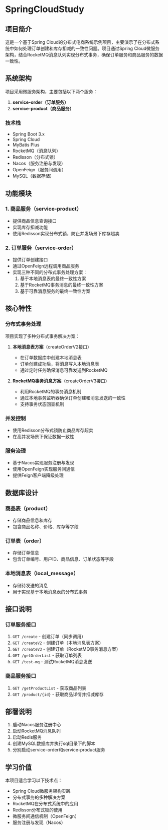 # SpringCloudStudy

## 项目简介

这是一个基于Spring Cloud的分布式电商系统示例项目，主要演示了在分布式系统中如何处理订单创建和库存扣减的一致性问题。项目通过Spring Cloud微服务架构，结合RocketMQ消息队列实现分布式事务，确保订单服务和商品服务的数据一致性。

## 系统架构

项目采用微服务架构，主要包括以下两个服务：

1. **service-order（订单服务）**
2. **service-product（商品服务）**

### 技术栈

- Spring Boot 3.x
- Spring Cloud
- MyBatis Plus
- RocketMQ（消息队列）
- Redisson（分布式锁）
- Nacos（服务注册与发现）
- OpenFeign（服务间调用）
- MySQL（数据存储）

## 功能模块

### 1. 商品服务（service-product）

- 提供商品信息查询接口
- 实现库存扣减功能
- 使用Redisson实现分布式锁，防止并发场景下库存超卖

### 2. 订单服务（service-order）

- 提供订单创建接口
- 通过OpenFeign远程调用商品服务
- 实现三种不同的分布式事务处理方案：
  1. 基于本地消息表的最终一致性方案
  2. 基于RocketMQ事务消息的最终一致性方案
  3. 基于可靠消息服务的最终一致性方案

## 核心特性

### 分布式事务处理

项目实现了多种分布式事务解决方案：

1. **本地消息表方案**（createOrderV2接口）
   - 在订单数据库中创建本地消息表
   - 订单创建成功后，将消息写入本地消息表
   - 通过定时任务确保消息可靠发送到RocketMQ

2. **RocketMQ事务消息方案**（createOrderV3接口）
   - 利用RocketMQ的事务消息机制
   - 通过本地事务监听器确保订单创建和消息发送的一致性
   - 支持事务状态回查机制

### 并发控制

- 使用Redisson分布式锁防止商品库存超卖
- 在高并发场景下保证数据一致性

### 服务治理

- 基于Nacos实现服务注册与发现
- 使用OpenFeign实现服务间通信
- 提供Feign客户端降级处理

## 数据库设计

### 商品表（product）
- 存储商品信息和库存
- 包含商品名称、价格、库存等字段

### 订单表（order）
- 存储订单信息
- 包含订单编号、用户ID、商品信息、订单状态等字段

### 本地消息表（local_message）
- 存储待发送的消息
- 用于实现基于本地消息表的分布式事务

## 接口说明

### 订单服务接口

1. `GET /create` - 创建订单（同步调用）
2. `GET /createV2` - 创建订单（本地消息表方案）
3. `GET /createV3` - 创建订单（RocketMQ事务消息方案）
4. `GET /getOrderList` - 获取订单列表
5. `GET /test-mq` - 测试RocketMQ消息发送

### 商品服务接口

1. `GET /getProductList` - 获取商品列表
2. `GET /product/{id}` - 获取商品详情并扣减库存

## 部署说明

1. 启动Nacos服务注册中心
2. 启动RocketMQ消息队列
3. 启动Redis服务
4. 创建MySQL数据库并执行sql目录下的脚本
5. 分别启动service-order和service-product服务

## 学习价值

本项目适合学习以下技术点：
- Spring Cloud微服务架构实践
- 分布式事务的多种解决方案
- RocketMQ在分布式系统中的应用
- Redisson分布式锁的使用
- 微服务间通信机制（OpenFeign）
- 服务注册与发现（Nacos）
